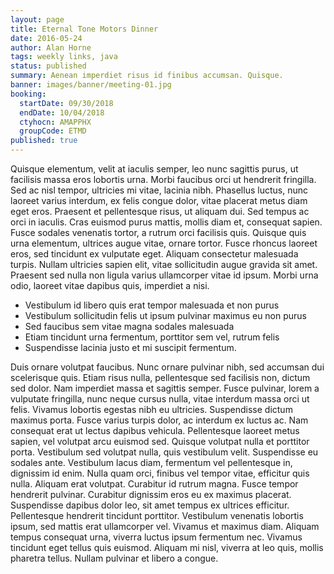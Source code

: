 ```yaml
---
layout: page
title: Eternal Tone Motors Dinner
date: 2016-05-24
author: Alan Horne
tags: weekly links, java
status: published
summary: Aenean imperdiet risus id finibus accumsan. Quisque.
banner: images/banner/meeting-01.jpg
booking:
  startDate: 09/30/2018
  endDate: 10/04/2018
  ctyhocn: AMAPPHX
  groupCode: ETMD
published: true
---
```

Quisque elementum, velit at iaculis semper, leo nunc sagittis purus, ut facilisis massa eros lobortis urna. Morbi faucibus orci ut hendrerit fringilla. Sed ac nisl tempor, ultricies mi vitae, lacinia nibh. Phasellus luctus, nunc laoreet varius interdum, ex felis congue dolor, vitae placerat metus diam eget eros. Praesent et pellentesque risus, ut aliquam dui. Sed tempus ac orci in iaculis. Cras euismod purus mattis, mollis diam et, consequat sapien. Fusce sodales venenatis tortor, a rutrum orci facilisis quis. Quisque quis urna elementum, ultrices augue vitae, ornare tortor. Fusce rhoncus laoreet eros, sed tincidunt ex vulputate eget. Aliquam consectetur malesuada turpis. Nullam ultricies sapien elit, vitae sollicitudin augue gravida sit amet. Praesent sed nulla non ligula varius ullamcorper vitae id ipsum. Morbi urna odio, laoreet vitae dapibus quis, imperdiet a nisi.

* Vestibulum id libero quis erat tempor malesuada et non purus
* Vestibulum sollicitudin felis ut ipsum pulvinar maximus eu non purus
* Sed faucibus sem vitae magna sodales malesuada
* Etiam tincidunt urna fermentum, porttitor sem vel, rutrum felis
* Suspendisse lacinia justo et mi suscipit fermentum.

Duis ornare volutpat faucibus. Nunc ornare pulvinar nibh, sed accumsan dui scelerisque quis. Etiam risus nulla, pellentesque sed facilisis non, dictum sed dolor. Nam imperdiet massa et sagittis semper. Fusce pulvinar, lorem a vulputate fringilla, nunc neque cursus nulla, vitae interdum massa orci ut felis. Vivamus lobortis egestas nibh eu ultricies. Suspendisse dictum maximus porta. Fusce varius turpis dolor, ac interdum ex luctus ac. Nam consequat erat ut lectus dapibus vehicula. Pellentesque laoreet metus sapien, vel volutpat arcu euismod sed. Quisque volutpat nulla et porttitor porta. Vestibulum sed volutpat nulla, quis vestibulum velit. Suspendisse eu sodales ante. Vestibulum lacus diam, fermentum vel pellentesque in, dignissim id enim.
Nulla quam orci, finibus vel tempor vitae, efficitur quis nulla. Aliquam erat volutpat. Curabitur id rutrum magna. Fusce tempor hendrerit pulvinar. Curabitur dignissim eros eu ex maximus placerat. Suspendisse dapibus dolor leo, sit amet tempus ex ultrices efficitur. Pellentesque hendrerit tincidunt porttitor. Vestibulum venenatis lobortis ipsum, sed mattis erat ullamcorper vel. Vivamus et maximus diam. Aliquam tempus consequat urna, viverra luctus ipsum fermentum nec. Vivamus tincidunt eget tellus quis euismod. Aliquam mi nisl, viverra at leo quis, mollis pharetra tellus. Nullam pulvinar et libero a congue.
